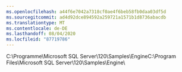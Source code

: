 ```yaml
---
ms.openlocfilehash: a44f6e7042a7318cf0ae4f6beb58fb0daa03df5d
ms.sourcegitcommit: ad4d92dce894592a259721a1571b1d8736abacdb
ms.translationtype: MT
ms.contentlocale: de-DE
ms.lasthandoff: 08/04/2020
ms.locfileid: "87719786"
---
```

<span data-ttu-id="7cb55-101">C:\\Programme\\Microsoft SQL Server\\120\\Samples\\Engine</span><span class="sxs-lookup"><span data-stu-id="7cb55-101">C:\\Program Files\\Microsoft SQL Server\\120\\Samples\\Engine</span></span>\\
